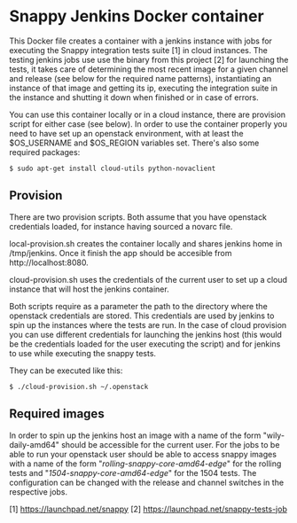 # Snappy Jenkins Docker container

This Docker file creates a container with a jenkins instance with jobs for executing the Snappy integration tests suite [1] in cloud instances. The testing jenkins jobs use use the binary from this project [2] for launching the tests, it takes care of determining the most recent image for a given channel and release (see below for the required name patterns), instantiating an instance of that image and getting its ip, executing the integration suite in the instance and shutting it down when finished or in case of errors.

You can use this container locally or in a cloud instance, there are provision script for either case (see below). In order to use the container properly you need to have set up an openstack environment, with at least the $OS_USERNAME and $OS_REGION variables set. There's also some required packages:

    $ sudo apt-get install cloud-utils python-novaclient

## Provision

There are two provision scripts. Both assume that you have openstack credentials loaded, for instance having sourced a novarc file.

local-provision.sh creates the container locally and shares jenkins home in /tmp/jenkins. Once it finish the app should be accesible from http://localhost:8080.

cloud-provision.sh uses the credentials of the current user to set up a cloud instance that will host the jenkins container.

Both scripts require as a parameter the path to the directory where the openstack credentials are stored. This credentials are used by jenkins to spin up the instances where the tests are run. In the case of cloud provision you can use different credentials for launching the jenkins host (this would be the credentials loaded for the user executing the script) and for jenkins to use while executing the snappy tests.

They can be executed like this:

    $ ./cloud-provision.sh ~/.openstack

## Required images

In order to spin up the jenkins host an image with a name of the form "wily-daily-amd64" should be accessible for the current user. For the jobs to be able to run your openstack user should be able to access snappy images with a name of the form "*rolling-snappy-core-amd64-edge*" for the rolling tests and "*1504-snappy-core-amd64-edge*" for the 1504 tests. The configuration can be changed with the release and channel switches in the respective jobs.

[1] https://launchpad.net/snappy
[2] https://launchpad.net/snappy-tests-job
